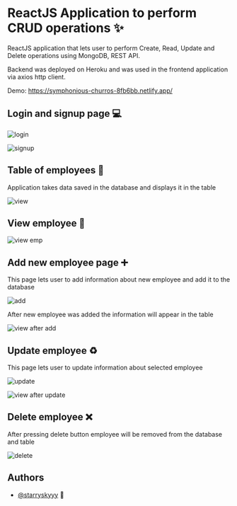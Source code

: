 
# ReactJS Application to perform CRUD operations :sparkles:

ReactJS application that lets user to perform Create, Read, Update and Delete operations using MongoDB, REST API.

Backend was deployed on Heroku and was used in the frontend application via axios http client.

Demo: https://symphonious-churros-8fb6bb.netlify.app/


## Login and signup page :computer:

![login](https://snipboard.io/xAXeKa.jpg)

![signup](https://snipboard.io/rvPK0m.jpg)

## Table of employees :page_facing_up:

Application takes data saved in the database and displays it in the table 

![view](https://snipboard.io/w7Pbc8.jpg)

## View employee :mag_right:

![view emp](https://snipboard.io/hRxKWu.jpg)

## Add new employee page :heavy_plus_sign:

This page lets user to add information about new employee and add it to the database

![add](https://snipboard.io/sKTjCp.jpg)

After new employee was added the information will appear in the table

![view after add](https://snipboard.io/GvaxK0.jpg)

## Update employee :recycle:

This page lets user to update information about selected employee

![update](https://snipboard.io/JYdzV2.jpg)


![view after update](https://snipboard.io/vV6jgL.jpg)

## Delete employee :x:

After pressing delete button employee will be removed from the database and table 

![delete](https://snipboard.io/tFkY1g.jpg)

## Authors

- [@starryskyyy](https://github.com/starryskyyy) :sparkling_heart: